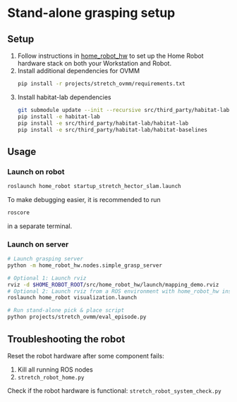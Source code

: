 # Stand-alone grasping setup

## Setup

1. Follow instructions in [home_robot_hw](../../src/home_robot_hw/README.md) to set up the Home Robot hardware stack on both your Workstation and Robot.
2. Install additional dependencies for OVMM
    ```sh
    pip install -r projects/stretch_ovmm/requirements.txt
    ```
3. Install habitat-lab dependencies
    ```sh
    git submodule update --init --recursive src/third_party/habitat-lab
    pip install -e habitat-lab
    pip install -e src/third_party/habitat-lab/habitat-lab
    pip install -e src/third_party/habitat-lab/habitat-baselines
    ```

## Usage

### Launch on robot
```sh
roslaunch home_robot startup_stretch_hector_slam.launch
```

To make debugging easier, it is recommended to run
```sh
roscore
```
in a separate terminal.

### Launch on server
```sh
# Launch grasping server
python -m home_robot_hw.nodes.simple_grasp_server

# Optional 1: Launch rviz 
rviz -d $HOME_ROBOT_ROOT/src/home_robot_hw/launch/mapping_demo.rviz
# Optional 2: Launch rviz from a ROS environment with home_robot_hw installed
roslaunch home_robot visualization.launch

# Run stand-alone pick & place script
python projects/stretch_ovmm/eval_episode.py
```

## Troubleshooting the robot

Reset the robot hardware after some component fails:
1. Kill all running ROS nodes
2. `stretch_robot_home.py`

Check if the robot hardware is functional: `stretch_robot_system_check.py`